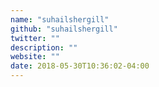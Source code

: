```yaml
---
name: "suhailshergill"
github: "suhailshergill"
twitter: ""
description: ""
website: ""
date: 2018-05-30T10:36:02-04:00
---
```

